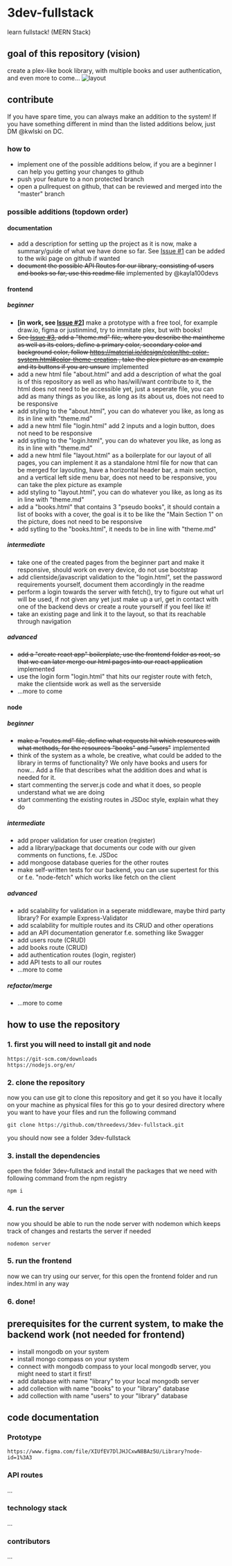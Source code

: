# 3dev-fullstack
learn fullstack! (MERN Stack)
## goal of this repository (vision)
create a plex-like book library, with multiple books and user authentication, and even more to come...
![layout](documentation/Layout.png "Title")
## contribute
If you have spare time, you can always make an addition to the system! If you have something different in mind than the listed additions below, just DM @kwlski on DC.
### how to
- implement one of the possible additions below, if you are a beginner I can help you getting your changes to github
- push your feature to a non protected branch
- open a pullrequest on github, that can be reviewed and merged into the "master" branch
### possible additions (topdown order)
#### documentation
- add a description for setting up the project as it is now, make a summary/guide of what we have done so far. See [Issue #1](https://github.com/threedevs/3dev-fullstack/issues/1) can be added to the wiki page on github if wanted
- ~~document the possible API Routes for our library, consisting of users and books so far, use this readme file~~ implemented by @kayla100devs
#### frontend
##### beginner
- **[in work, see [Issue #2](https://github.com/threedevs/3dev-fullstack/issues/2)]** make a prototype with a free tool, for example draw.io, figma or justinmind, try to immitate plex, but with books!
- ~~See [Issue #3](https://github.com/threedevs/3dev-fullstack/issues/3), add a "theme.md" file, where you describe the maintheme as well as its colors, define a primary color, secondary color and background color, follow https://material.io/design/color/the-color-system.html#color-theme-creation , take the plex picture as an example and its buttons if you are unsure~~ implemented
- add a new html file "about.html" and add a description of what the goal is of this repository as well as who has/will/want contribute to it, the html does not need to be accessible yet, just a seperate file, you can add as many things as you like, as long as its about us, does not need to be responsive
- add styling to the "about.html", you can do whatever you like, as long as its in line with "theme.md"
- add a new html file "login.html" add 2 inputs and a login button, does not need to be responsive
- add sytling to the "login.html", you can do whatever you like, as long as its in line with "theme.md"
- add a new html file "layout.html" as a boilerplate for our layout of all pages, you can implement it as a standalone html file for now that can be merged for layouting, have a horizontal header bar, a main section, and a vertical left side menu bar, does not need to be responsive, you can take the plex picture as example
- add styling to "layout.html", you can do whatever you like, as long as its in line with "theme.md"
- add a "books.html" that contains  3 "pseudo books", it should contain a list of books with a cover, the goal is it to be like the "Main Section 1" on the picture, does not need to be responsive
- add sytling to the "books.html",  it needs to be in line with "theme.md"
##### intermediate
- take one of the created pages from the beginner part and make it responsive, should work on every device, do not use bootstrap
- add clientside/javascript validation to the "login.html", set the password requirements yourself, document them accordingly in the readme
- perform a login towards the server with fetch(), try to figure out what url will be used, if not given any yet just make up a url, get in contact with one of the backend devs or create a route yourself if you feel like it!
- take an existing page and link it to the layout, so that its reachable through navigation
##### advanced
- ~~add a "create react app" boilerplate, use the frontend folder as root, so that we can later merge our html pages into our react application~~ implemented
- use the login form "login.html" that hits our register route with fetch, make the clientside work as well as the serverside
- ...more to come
#### node
##### beginner
- ~~make a "routes.md" file, define what requests hit which resources with what methods, for the resources "books" and "users"~~ implemented
- think of the system as a whole, be creative, what could be added to the library in terms of functionality? We only have books and users for now... Add a file that describes what the addition does and what is needed for it.
- start commenting the server.js code and what it does, so people understand what we are doing
- start commenting the existing routes in JSDoc style, explain what they do
##### intermediate
- add proper validation for user creation (register)
- add a library/package that documents our code with our given comments on functions, f.e. JSDoc
- add mongoose database queries for the other routes
- make self-written tests for our backend, you can use supertest for this or f.e. "node-fetch" which works like fetch on the client
##### advanced
- add scalability for validation in a seperate middleware, maybe third party library? For example Express-Validator
- add scalability for multiple routes and its CRUD and other operations
- add an API documentation generator f.e. something like Swagger
- add users route (CRUD)
- add books route (CRUD)
- add authentication routes (login, register)
- add API tests to all our routes
- ...more to come

##### refactor/merge
- ...more to come

## how to use the repository
### 1. first you will need to install git and node
```
https://git-scm.com/downloads
https://nodejs.org/en/
```
### 2. clone the repository
now you can use git to clone this repository and get it so you have it locally on your machine as physical files
for this go to your desired directory where you want to have your files and run the following command
```
git clone https://github.com/threedevs/3dev-fullstack.git
```
you should now see a folder 3dev-fullstack
### 3. install the dependencies
open the folder 3dev-fullstack and install the packages that we need with following command from the npm registry
```
npm i
```
### 4. run the server
now you should be able to run the node server with nodemon which keeps track of changes and restarts the server if needed
```
nodemon server
```
### 5. run the frontend
now we can try using our server, for this open the frontend folder and run index.html in any way
### 6. done!

## prerequisites for the current system, to make the backend work (not needed for frontend)
- install mongodb on your system
- install mongo compass on your system
- connect with mongodb compass to your local mongodb server, you might need to start it first!
- add database with name "library" to your local mongodb server
- add collection with name "books" to your "library" database
- add collection with name "users" to your "library" database
## code documentation
### Prototype
```
https://www.figma.com/file/XIUfEV7DlJHJCxwN8BAz5U/Library?node-id=1%3A3
```
### API routes
...
### technology stack
...
### contributors
...
